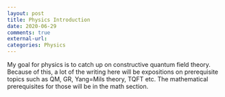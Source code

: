 ```yaml
---
layout: post
title: Physics Introduction
date: 2020-06-29
comments: true
external-url:
categories: Physics
---
```


My goal for physics is to catch up on constructive quantum field theory. Because of this, a lot of the writing here will be expositions on prerequisite topics such as QM, GR, Yang=Mils
theory, TQFT etc. The mathematical prerequisites for those will be in the math section.
